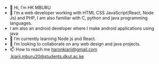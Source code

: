 - 👋 Hi, I’m HK MBURU
- 👀 I’m a web developer working with HTML CSS JavaScript(React, Node Js) and PHP, I am also familiar with C, python and java programming languages.
- I am also an android developer where I make android applications using java 
- 🌱 I’m currently learning  Node js and React.
- 💞️ I’m looking to collaborate on any web design and java projects.
- 📫 How to reach me haronkiarii@gmail.com ,kiarii.mburu20@students.dkut.ac.ke

<!---
HK-MBURU/HK-MBURU is a ✨ special ✨ repository because its `README.md` (this file) appears on your GitHub profile.
You can click the Preview link to take a look at your changes.
--->
